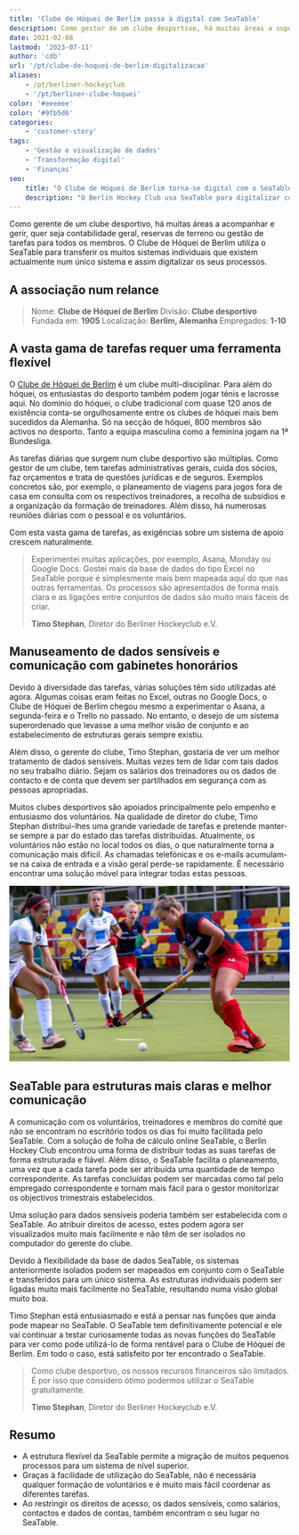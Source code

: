 ```yaml
---
title: 'Clube de Hóquei de Berlim passa à digital com SeaTable'
description: Como gestor de um clube desportivo, há muitas áreas a supervisionar e gerir, seja a contabilidade geral, as reservas de campo ou a gestão de tarefas de todos os membros. O clube de hóquei de Berlim utiliza o SeaTable para transferir os muitos sistemas individuais que existem atualmente para um único sistema e, assim, digitalizar os seus processos.
date: 2021-02-08
lastmod: '2023-07-11'
author: 'cdb'
url: '/pt/clube-de-hoquei-de-berlim-digitalizacao'
aliases:
    - /pt/berliner-hockeyclub
    - '/pt/berliner-clube-hoquei'
color: '#eeeeee'
color: '#9fb5d6'
categories:
    - 'customer-story'
tags:
    - 'Gestão e visualização de dados'
    - 'Transformação digital'
    - 'Finanças'
seo:
    title: "O Clube de Hóquei de Berlim torna-se digital com o SeaTable"
    description: "O Berlin Hockey Club usa SeaTable para digitalizar contabilidade, reservas de quadras e gestão de membros em um sistema unificado."
---
```


Como gerente de um clube desportivo, há muitas áreas a acompanhar e gerir, quer seja contabilidade geral, reservas de terreno ou gestão de tarefas para todos os membros. O Clube de Hóquei de Berlim utiliza o SeaTable para transferir os muitos sistemas individuais que existem actualmente num único sistema e assim digitalizar os seus processos.

## A associação num relance

> Nome: **Clube de Hóquei de Berlim**
> Divisão: **Clube desportivo**
> Fundada em: **1905**
> Localização: **Berlim, Alemanha**
> Empregados: **1-10**

## A vasta gama de tarefas requer uma ferramenta flexível

O [Clube de Hóquei de Berlim](https://www.berlinerhc.de/) é um clube multi-disciplinar. Para além do hóquei, os entusiastas do desporto também podem jogar ténis e lacrosse aqui. No domínio do hóquei, o clube tradicional com quase 120 anos de existência conta-se orgulhosamente entre os clubes de hóquei mais bem sucedidos da Alemanha. Só na secção de hóquei, 800 membros são activos no desporto. Tanto a equipa masculina como a feminina jogam na 1ª Bundesliga.

As tarefas diárias que surgem num clube desportivo são múltiplas. Como gestor de um clube, tem tarefas administrativas gerais, cuida dos sócios, faz orçamentos e trata de questões jurídicas e de seguros. Exemplos concretos são, por exemplo, o planeamento de viagens para jogos fora de casa em consulta com os respectivos treinadores, a recolha de subsídios e a organização da formação de treinadores. Além disso, há numerosas reuniões diárias com o pessoal e os voluntários.

Com esta vasta gama de tarefas, as exigências sobre um sistema de apoio crescem naturalmente.

> Experimentei muitas aplicações, por exemplo, Asana, Monday ou Google Docs. Gostei mais da base de dados do tipo Excel no SeaTable porque é simplesmente mais bem mapeada aqui do que nas outras ferramentas. Os processos são apresentados de forma mais clara e as ligações entre conjuntos de dados são muito mais fáceis de criar.
>
> **Timo Stephan**, Diretor do Berliner Hockeyclub e.V.

## Manuseamento de dados sensíveis e comunicação com gabinetes honorários

Devido à diversidade das tarefas, várias soluções têm sido utilizadas até agora. Algumas coisas eram feitas no Excel, outras no Google Docs, o Clube de Hóquei de Berlim chegou mesmo a experimentar o Asana, a segunda-feira e o Trello no passado. No entanto, o desejo de um sistema superordenado que levasse a uma melhor visão de conjunto e ao estabelecimento de estruturas gerais sempre existiu.

Além disso, o gerente do clube, Timo Stephan, gostaria de ver um melhor tratamento de dados sensíveis. Muitas vezes tem de lidar com tais dados no seu trabalho diário. Sejam os salários dos treinadores ou os dados de contacto e de conta que devem ser partilhados em segurança com as pessoas apropriadas.

Muitos clubes desportivos são apoiados principalmente pelo empenho e entusiasmo dos voluntários. Na qualidade de diretor do clube, Timo Stephan distribui-lhes uma grande variedade de tarefas e pretende manter-se sempre a par do estado das tarefas distribuídas. Atualmente, os voluntários não estão no local todos os dias, o que naturalmente torna a comunicação mais difícil. As chamadas telefónicas e os e-mails acumulam-se na caixa de entrada e a visão geral perde-se rapidamente. É necessário encontrar uma solução móvel para integrar todas estas pessoas.

![Digitalização de um clube esportivo com o SeaTable](berliner-hockeyclub-goes-digital.jpg)

## SeaTable para estruturas mais claras e melhor comunicação

A comunicação com os voluntários, treinadores e membros do comité que não se encontram no escritório todos os dias foi muito facilitada pelo SeaTable. Com a solução de folha de cálculo online SeaTable, o Berlin Hockey Club encontrou uma forma de distribuir todas as suas tarefas de forma estruturada e fiável. Além disso, o SeaTable facilita o planeamento, uma vez que a cada tarefa pode ser atribuída uma quantidade de tempo correspondente. As tarefas concluídas podem ser marcadas como tal pelo empregado correspondente e tornam mais fácil para o gestor monitorizar os objectivos trimestrais estabelecidos.

Uma solução para dados sensíveis poderia também ser estabelecida com o SeaTable. Ao atribuir direitos de acesso, estes podem agora ser visualizados muito mais facilmente e não têm de ser isolados no computador do gerente do clube.

Devido à flexibilidade da base de dados SeaTable, os sistemas anteriormente isolados podem ser mapeados em conjunto com o SeaTable e transferidos para um único sistema. As estruturas individuais podem ser ligadas muito mais facilmente no SeaTable, resultando numa visão global muito boa.

Timo Stephan está entusiasmado e está a pensar nas funções que ainda pode mapear no SeaTable. O SeaTable tem definitivamente potencial e ele vai continuar a testar curiosamente todas as novas funções do SeaTable para ver como pode utilizá-lo de forma rentável para o Clube de Hóquei de Berlim. Em todo o caso, está satisfeito por ter encontrado o SeaTable.

> Como clube desportivo, os nossos recursos financeiros são limitados. É por isso que considero ótimo podermos utilizar o SeaTable gratuitamente.
>
> **Timo Stephan**, Diretor do Berliner Hockeyclub e.V.

## Resumo

- A estrutura flexível da SeaTable permite a migração de muitos pequenos processos para um sistema de nível superior.
- Graças à facilidade de utilização do SeaTable, não é necessária qualquer formação de voluntários e é muito mais fácil coordenar as diferentes tarefas.
- Ao restringir os direitos de acesso, os dados sensíveis, como salários, contactos e dados de contas, também encontram o seu lugar no SeaTable.

